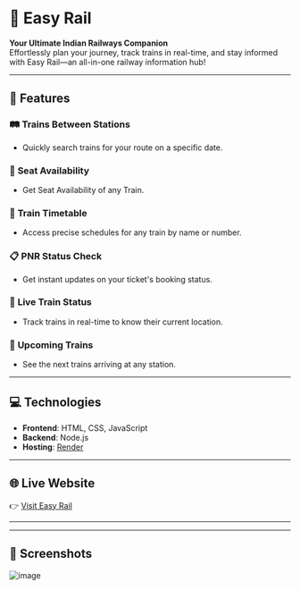 # 🚆 Easy Rail  

**Your Ultimate Indian Railways Companion**  
Effortlessly plan your journey, track trains in real-time, and stay informed with Easy Rail—an all-in-one railway information hub!  

---

## 🌟 Features  

### 🛤️ **Trains Between Stations**  
- Quickly search trains for your route on a specific date.

### 🚉 **Seat Availability**  
- Get Seat Availability of any Train.  

### 📅 **Train Timetable**  
- Access precise schedules for any train by name or number.  

### 📋 **PNR Status Check**  
- Get instant updates on your ticket's booking status.  

### 📍 **Live Train Status**  
- Track trains in real-time to know their current location.  

### 🚉 **Upcoming Trains**  
- See the next trains arriving at any station.  

---

## 💻 Technologies  

- **Frontend**: HTML, CSS, JavaScript  
- **Backend**: Node.js  
- **Hosting**: [Render](https://render.com)  

---

## 🌐 Live Website  

👉 [Visit Easy Rail](https://easy-rail.onrender.com)  

---


---

## 📸 Screenshots  
![image](https://github.com/user-attachments/assets/debe35c8-02df-421b-9114-9269cd3c0cda)
